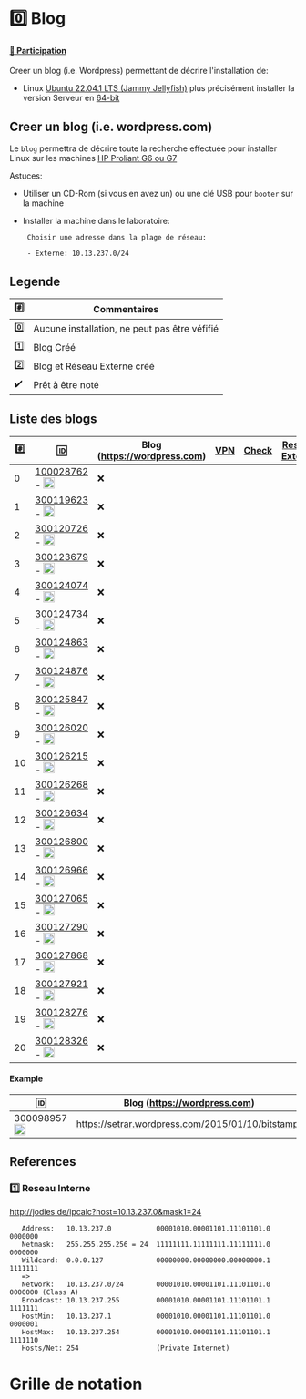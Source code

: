 # :zero: Blog

#### [:tada: Participation](.scripts/Participation.md)


Creer un blog (i.e. Wordpress) permettant de décrire l'installation de:

* Linux [Ubuntu 22.04.1 LTS (Jammy Jellyfish)](https://releases.ubuntu.com/jammy) plus précisément installer la version  Serveur en [64-bit](https://releases.ubuntu.com/jammy/ubuntu-22.04.1-live-server-amd64.iso)

## Creer un blog (i.e. wordpress.com)

Le `blog` permettra de décrire toute la recherche effectuée pour installer Linux sur les machines [HP Proliant G6 ou G7](https://github.com/CollegeBoreal/Laboratoires/tree/master/3202/proliant)

Astuces: 

* Utiliser un CD-Rom (si vous en avez un) ou une clé USB pour `booter` sur la machine

* Installer la machine dans le laboratoire:

       Choisir une adresse dans la plage de réseau:
       
       - Externe: 10.13.237.0/24
       
       
## Legende

| :hash:             | Commentaires                                  |
|--------------------|-----------------------------------------------|
| :zero:             | Aucune installation, ne peut pas être véfifié |
| :one:              | Blog Créé                                     |
| :two:              | Blog et Réseau Externe créé                   |
| :heavy_check_mark: | Prêt à être noté                              |

## Liste des blogs

|:hash:| :id:      |   Blog (https://wordpress.com)                                                    | [VPN](https://github.com/CollegeBoreal/Tutoriels/tree/main/V.VPN)  | [Check](README.md#legende) | [Reseau Externe](README.md#one-reseau-interne)| Baie |
|------|-----------|-----------------------------------------------------------------------------------|------|--------------------|---------------|----|
| 0 | [100028762](../100028762/README.md) - <image src='https://avatars0.githubusercontent.com/u/96226008?s=460&v=4' width=20 height=20></image> | :x: |
| 1 | [300119623](../300119623/README.md) - <image src='https://avatars0.githubusercontent.com/u/97314467?s=460&v=4' width=20 height=20></image> | :x: |
| 2 | [300120726](../300120726/README.md) - <image src='https://avatars0.githubusercontent.com/u/105461057?s=460&v=4' width=20 height=20></image> | :x: |
| 3 | [300123679](../300123679/README.md) - <image src='https://avatars0.githubusercontent.com/u/105458655?s=460&v=4' width=20 height=20></image> | :x: |
| 4 | [300124074](../300124074/README.md) - <image src='https://avatars0.githubusercontent.com/u/97147101?s=460&v=4' width=20 height=20></image> | :x: |
| 5 | [300124734](../300124734/README.md) - <image src='https://avatars0.githubusercontent.com/u/583231?s=460&v=4' width=20 height=20></image> | :x: |
| 6 | [300124863](../300124863/README.md) - <image src='https://avatars0.githubusercontent.com/u/97644305?s=460&v=4' width=20 height=20></image> | :x: |
| 7 | [300124876](../300124876/README.md) - <image src='https://avatars0.githubusercontent.com/u/583231?s=460&v=4' width=20 height=20></image> | :x: |
| 8 | [300125847](../300125847/README.md) - <image src='https://avatars0.githubusercontent.com/u/583231?s=460&v=4' width=20 height=20></image> | :x: |
| 9 | [300126020](../300126020/README.md) - <image src='https://avatars0.githubusercontent.com/u/583231?s=460&v=4' width=20 height=20></image> | :x: |
| 10 | [300126215](../300126215/README.md) - <image src='https://avatars0.githubusercontent.com/u/583231?s=460&v=4' width=20 height=20></image> | :x: |
| 11 | [300126268](../300126268/README.md) - <image src='https://avatars0.githubusercontent.com/u/97314948?s=460&v=4' width=20 height=20></image> | :x: |
| 12 | [300126634](../300126634/README.md) - <image src='https://avatars0.githubusercontent.com/u/583231?s=460&v=4' width=20 height=20></image> | :x: |
| 13 | [300126800](../300126800/README.md) - <image src='https://avatars0.githubusercontent.com/u/583231?s=460&v=4' width=20 height=20></image> | :x: |
| 14 | [300126966](../300126966/README.md) - <image src='https://avatars0.githubusercontent.com/u/94937166?s=460&v=4' width=20 height=20></image> | :x: |
| 15 | [300127065](../300127065/README.md) - <image src='https://avatars0.githubusercontent.com/u/583231?s=460&v=4' width=20 height=20></image> | :x: |
| 16 | [300127290](../300127290/README.md) - <image src='https://avatars0.githubusercontent.com/u/583231?s=460&v=4' width=20 height=20></image> | :x: |
| 17 | [300127868](../300127868/README.md) - <image src='https://avatars0.githubusercontent.com/u/583231?s=460&v=4' width=20 height=20></image> | :x: |
| 18 | [300127921](../300127921/README.md) - <image src='https://avatars0.githubusercontent.com/u/583231?s=460&v=4' width=20 height=20></image> | :x: |
| 19 | [300128276](../300128276/README.md) - <image src='https://avatars0.githubusercontent.com/u/583231?s=460&v=4' width=20 height=20></image> | :x: |
| 20 | [300128326](../300128326/README.md) - <image src='https://avatars0.githubusercontent.com/u/105472970?s=460&v=4' width=20 height=20></image> | :x: |


#### Example
| :id:      |   Blog (https://wordpress.com)                          |
|-----------|---------------------------------------------------------|
| 300098957  <image src="https://avatars0.githubusercontent.com/u/62551735?s=400&v=4" width=20 height=20></image> | https://setrar.wordpress.com/2015/01/10/bitstamp/       | 


## References

### :one: Reseau Interne

http://jodies.de/ipcalc?host=10.13.237.0&mask1=24

       Address:   10.13.237.0           00001010.00001101.11101101.0 0000000
       Netmask:   255.255.255.256 = 24  11111111.11111111.11111111.0 0000000
       Wildcard:  0.0.0.127             00000000.00000000.00000000.1 1111111
       =>
       Network:   10.13.237.0/24        00001010.00001101.11101101.0 0000000 (Class A)
       Broadcast: 10.13.237.255         00001010.00001101.11101101.1 1111111
       HostMin:   10.13.237.1           00001010.00001101.11101101.0 0000001
       HostMax:   10.13.237.254         00001010.00001101.11101101.1 1111110
       Hosts/Net: 254                   (Private Internet)

# Grille de notation



